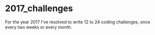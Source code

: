 # 2017_challenges
For the year 2017 I've resolved to write 12 to 24 coding challenges, once every two weeks or every month.
